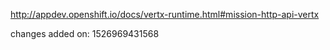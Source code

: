 http://appdev.openshift.io/docs/vertx-runtime.html#mission-http-api-vertx

 
 changes added on: 1526969431568